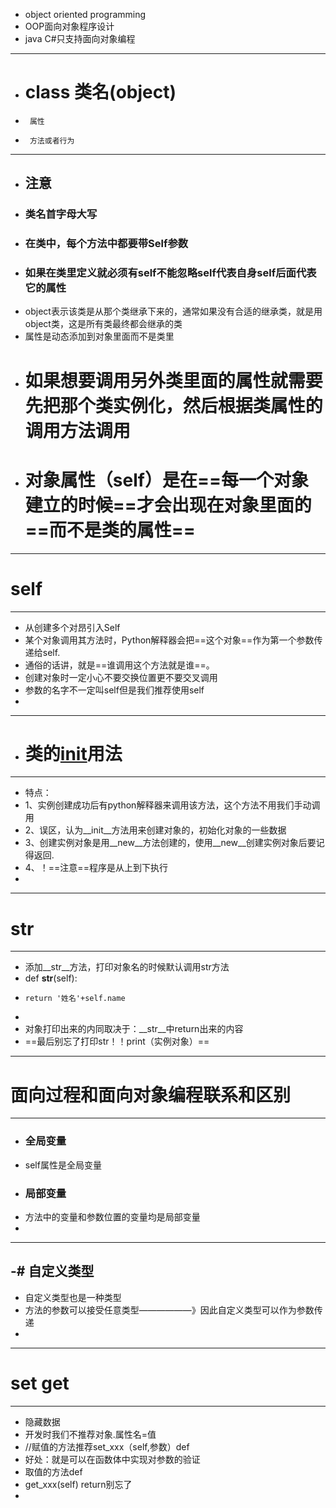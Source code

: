 - object oriented programming
- OOP面向对象程序设计
- java C#只支持面向对象编程
- ---
- # class  类名(object)
-      属性
-      方法或者行为
- ---
- ## 注意
- ### 类名首字母大写
- ### 在类中，每个方法中都要带Self参数
- ### 如果在类里定义就必须有self不能忽略self代表自身self后面代表它的属性
- object表示该类是从那个类继承下来的，通常如果没有合适的继承类，就是用object类，这是所有类最终都会继承的类
- 属性是动态添加到对象里面而不是类里
- # 如果想要调用另外类里面的属性就需要先把那个类实例化，然后根据类属性的调用方法调用
- # 对象属性（self）是在==每一个对象建立的时候==才会出现在对象里面的==而不是类的属性==








---

# self
---
- 从创建多个对昂引入Self
- 某个对象调用其方法时，Python解释器会把==这个对象==作为第一个参数传递给self.
- 通俗的话讲，就是==谁调用这个方法就是谁==。
- 创建对象时一定小心不要交换位置更不要交叉调用
- 参数的名字不一定叫self但是我们推荐使用self
- 
- ---
- # 类的[__init__](http://blog.csdn.net/langb2014/article/details/54800016)用法
- ---
- 特点：
- 1、实例创建成功后有python解释器来调用该方法，这个方法不用我们手动调用
- 2、误区，认为__init__方法用来创建对象的，初始化对象的一些数据
- 3、创建实例对象是用__new__方法创建的，使用__new__创建实例对象后要记得返回.
- 4、！==注意==程序是从上到下执行
- 
---
#  __str__
---
- 添加__str__方法，打印对象名的时候默认调用str方法
- def __str__(self):
-     return '姓名'+self.name
-     
- 对象打印出来的内同取决于：__str__中return出来的内容
- ==最后别忘了打印str！！print（实例对象）==


- ---
# 面向过程和面向对象编程联系和区别

- ---
- ### 全局变量
- self属性是全局变量
- ### 局部变量
- 方法中的变量和参数位置的变量均是局部变量
- 

---
-# 自定义类型
---
- 自定义类型也是一种类型
- 方法的参数可以接受任意类型——————》因此自定义类型可以作为参数传递
- 

---
# set get
---
- 隐藏数据
- 开发时我们不推荐对象.属性名=值
- //赋值的方法推荐set_xxx（self,参数）def
- 好处：就是可以在函数体中实现对参数的验证
- 取值的方法def
- get_xxx(self)  return别忘了
- 